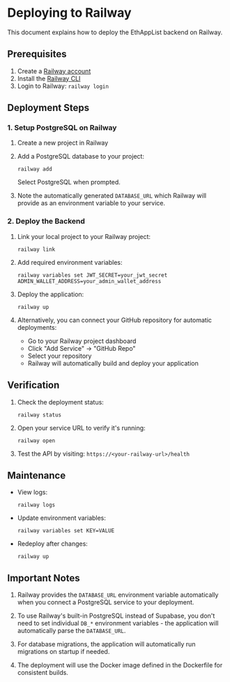 # Deploying to Railway

This document explains how to deploy the EthAppList backend on Railway.

## Prerequisites

1. Create a [Railway account](https://railway.app/)
2. Install the [Railway CLI](https://docs.railway.app/develop/cli)
3. Login to Railway: `railway login`

## Deployment Steps

### 1. Setup PostgreSQL on Railway

1. Create a new project in Railway
2. Add a PostgreSQL database to your project:
   ```
   railway add
   ```
   Select PostgreSQL when prompted.

3. Note the automatically generated `DATABASE_URL` which Railway will provide as an environment variable to your service.

### 2. Deploy the Backend

1. Link your local project to your Railway project:
   ```
   railway link
   ```

2. Add required environment variables:
   ```
   railway variables set JWT_SECRET=your_jwt_secret ADMIN_WALLET_ADDRESS=your_admin_wallet_address
   ```

3. Deploy the application:
   ```
   railway up
   ```

4. Alternatively, you can connect your GitHub repository for automatic deployments:
   - Go to your Railway project dashboard
   - Click "Add Service" → "GitHub Repo"
   - Select your repository
   - Railway will automatically build and deploy your application

## Verification

1. Check the deployment status:
   ```
   railway status
   ```

2. Open your service URL to verify it's running:
   ```
   railway open
   ```

3. Test the API by visiting: `https://<your-railway-url>/health`

## Maintenance

- View logs:
  ```
  railway logs
  ```

- Update environment variables:
  ```
  railway variables set KEY=VALUE
  ```

- Redeploy after changes:
  ```
  railway up
  ```

## Important Notes

1. Railway provides the `DATABASE_URL` environment variable automatically when you connect a PostgreSQL service to your deployment.

2. To use Railway's built-in PostgreSQL instead of Supabase, you don't need to set individual `DB_*` environment variables - the application will automatically parse the `DATABASE_URL`.

3. For database migrations, the application will automatically run migrations on startup if needed.

4. The deployment will use the Docker image defined in the Dockerfile for consistent builds. 